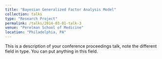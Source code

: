 ```yaml
---
title: "Bayesian Generalized Factor Analysis Model"
collection: talks
type: "Research Project"
permalink: /talks/2014-03-01-talk-3
venue: "Perelman School of Medicine"
location: "Philadelphia, PA"
---
```


This is a description of your conference proceedings talk, note the different field in type. You can put anything in this field.
